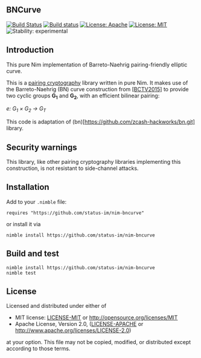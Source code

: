## BNCurve
[![Build Status](https://travis-ci.org/status-im/nim-bncurve.svg?branch=master)](https://travis-ci.org/status-im/nim-bncurve)
[![Build status](https://ci.appveyor.com/api/projects/status/hvv14l9v31mksam6/branch/master?svg=true)](https://ci.appveyor.com/project/nimbus/nim-bncurve/branch/master)
[![License: Apache](https://img.shields.io/badge/License-Apache%202.0-blue.svg)](https://opensource.org/licenses/Apache-2.0)
[![License: MIT](https://img.shields.io/badge/License-MIT-blue.svg)](https://opensource.org/licenses/MIT)
![Stability: experimental](https://img.shields.io/badge/stability-experimental-orange.svg)

## Introduction
This pure Nim implementation of Barreto-Naehrig pairing-friendly elliptic curve.

This is a [pairing cryptography](https://en.wikipedia.org/wiki/Pairing-based_cryptography) library written in pure Nim. It makes use of the Barreto-Naehrig (BN) curve construction from [[BCTV2015]](https://eprint.iacr.org/2013/879.pdf) to provide two cyclic groups **G<sub>1</sub>** and **G<sub>2</sub>**, with an efficient bilinear pairing:

*e: G<sub>1</sub> × G<sub>2</sub> → G<sub>T</sub>*

This code is adaptation of (bn)[https://github.com/zcash-hackworks/bn.git] library.

## Security warnings

This library, like other pairing cryptography libraries implementing this construction, is not resistant to side-channel attacks.

## Installation

Add to your `.nimble` file:
```
requires "https://github.com/status-im/nim-bncurve"
```

or install it via
```
nimble install https://github.com/status-im/nim-bncurve
```

## Build and test

```
nimble install https://github.com/status-im/nim-bncurve
nimble test
```

## License

Licensed and distributed under either of

* MIT license: [LICENSE-MIT](LICENSE-MIT) or http://opensource.org/licenses/MIT
* Apache License, Version 2.0, ([LICENSE-APACHE](LICENSE-APACHE) or http://www.apache.org/licenses/LICENSE-2.0)

at your option. This file may not be copied, modified, or distributed except according to those terms.
